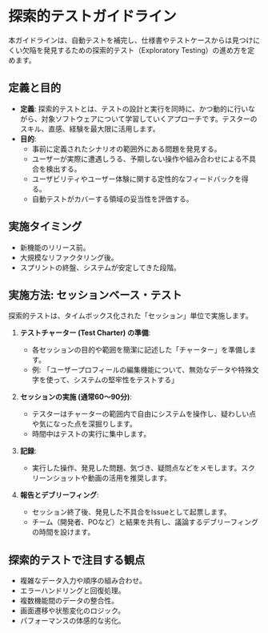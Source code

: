 # 探索的テストガイドライン

本ガイドラインは、自動テストを補完し、仕様書やテストケースからは見つけにくい欠陥を発見するための探索的テスト（Exploratory Testing）の進め方を定めます。

## 定義と目的

- **定義**: 探索的テストとは、テストの設計と実行を同時に、かつ動的に行いながら、対象ソフトウェアについて学習していくアプローチです。テスターのスキル、直感、経験を最大限に活用します。
- **目的**:
    - 事前に定義されたシナリオの範囲外にある問題を発見する。
    - ユーザーが実際に遭遇しうる、予期しない操作や組み合わせによる不具合を検出する。
    - ユーザビリティやユーザー体験に関する定性的なフィードバックを得る。
    - 自動テストがカバーする領域の妥当性を評価する。

## 実施タイミング

- 新機能のリリース前。
- 大規模なリファクタリング後。
- スプリントの終盤、システムが安定してきた段階。

## 実施方法: セッションベース・テスト

探索的テストは、タイムボックス化された「セッション」単位で実施します。

1. **テストチャーター (Test Charter) の準備**:
    - 各セッションの目的や範囲を簡潔に記述した「チャーター」を準備します。
    - 例: 「ユーザープロフィールの編集機能について、無効なデータや特殊文字を使って、システムの堅牢性をテストする」

2. **セッションの実施 (通常60〜90分)**:
    - テスターはチャーターの範囲内で自由にシステムを操作し、疑わしい点や気になった点を深掘りします。
    - 時間中はテストの実行に集中します。

3. **記録**:
    - 実行した操作、発見した問題、気づき、疑問点などをメモします。スクリーンショットや動画の活用を推奨します。

4. **報告とデブリーフィング**:
    - セッション終了後、発見した不具合をIssueとして起票します。
    - チーム（開発者、POなど）と結果を共有し、議論するデブリーフィングの時間を設けます。

## 探索的テストで注目する観点

- 複雑なデータ入力や順序の組み合わせ。
- エラーハンドリングと回復処理。
- 複数機能間のデータの整合性。
- 画面遷移や状態変化のロジック。
- パフォーマンスの体感的な劣化。
